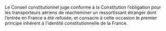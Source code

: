 Le Conseil constitutionnel juge conforme à la Constitution l’obligation pour les transporteurs aériens de réacheminer un ressortissant étranger dont l’entrée en France a été refusée, et consacre à cette occasion le premier principe inhérent à l’identité constitutionnelle de la France.